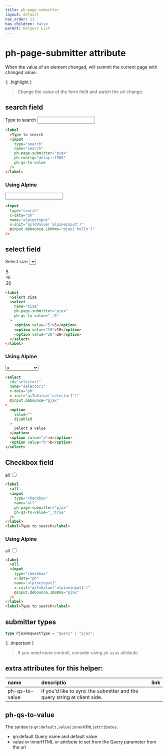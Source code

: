 ```yaml
---
title: ph-page-submitter
layout: default
nav_order: 11
has_children: false
parent: Helpers List
---
```


# ph-page-submitter attribute

When the value of an element changed, will summit the current page with changed value.

{: .highlight }

> Change the value of the form field and watch the url change.

## search field

<div class="code-example" markdown="1">
<code class="language-plaintext highlighter-rouge" ph-show-current-url></code>

<label>Type to search
<input type="search" name="search" ph-page-submitter="pjax" ph-config="delay::1500" ph-qs-to-value/>
</label>

</div>

```html
<label
  >Type to search
  <input
    type="search"
    name="search"
    ph-page-submitter="pjax"
    ph-config="delay::1500"
    ph-qs-to-value
  />
</label>
```

### Using Alpine

<div class="code-example" markdown="1">
<label>
<input
  type="search"
  x-data="ph"
  name="alpineinput"
  x-init="qsToValue('alpineinput')" 
  x-on:input.debounce.1000ms="pjax('hello')"/>
</label>
</div>

```html
<input
  type="search"
  x-data="ph"
  name="alpineinput"
  x-init="qsToValue('alpineinput')"
  @input.debounce.1000ms="pjax('hello')"
/>
```

## select field

<div class="code-example" markdown="1">
<code class="language-plaintext highlighter-rouge" ph-show-current-url></code>

<label>Select size
<select name="size" 
 ph-page-submitter="pjax" 
 ph-qs-to-value="_:5">

<option value="5">5</option>
<option value="10">10</option>
<option value="20">20</option>
</select>
</label>
</div>

```html
<label
  >Select size
  <select
    name="size"
    ph-page-submitter="pjax"
    ph-qs-to-value="_:5"
  >
    <option value="5">5</option>
    <option value="10">10</option>
    <option value="20">20</option>
  </select>
</label>
```

### Using Alpine

<div class="code-example" markdown="1">
<form>
    <select
      id="selector1"
      name="selector1"
      x-data="ph"
      x-init="qsToValue('selector1')"
      x-on:input.debounce="pjax"
    >
      <option value="" disabled>Select a value</option>
        <option value="a">a</option>
        <option value="b">b</option>
    </select>
</form>
</div>

```html
<select
  id="selector1"
  name="selector1"
  x-data="ph"
  x-init="qsToValue('selector1')"
  @input.debounce="pjax"
>
  <option
    value=""
    disabled
  >
    Select a value
  </option>
  <option value="a">a</option>
  <option value="b">b</option>
</select>
```

## Checkbox field

<div class="code-example" markdown="1">
<code class="language-plaintext highlighter-rouge" ph-show-current-url></code>

<label>all
<input type="checkbox" name="all"
 ph-page-submitter="pjax"
 ph-qs-to-value="_:true"/>
</label>

</div>

```html
<label
  >all
  <input
    type="checkbox"
    name="all"
    ph-page-submitter="pjax"
    ph-qs-to-value="_:true"
  />
</label>
<label>Type to search</label>
```

### Using Alpine

<div class="code-example" markdown="1">
<code class="language-plaintext highlighter-rouge" ph-show-current-url></code>

<label>all
<input
type="checkbox"
x-data="ph"
name="alpineinput1"
x-init="qsToValue('alpineinput1')"
x-on:input.debounce.1000ms="pjax"
/>
</label>

</div>

```html
<label
  >all
  <input
    type="checkbox"
    x-data="ph"
    name="alpineinput1"
    x-init="qsToValue('alpineinput1')"
    @input.debounce.1000ms="pjax"
  />
</label>
<label>Type to search</label>
```

## submitter types

```typescript
type PjaxRequestType = "query" | "pjax";
```

{: .important }

> If you need more controll, consider using `ph-ajax` attribute.

## extra attributes for this helper:

| name           | descriptio                                                               | link |
| :------------- | :----------------------------------------------------------------------- | ---- |
| ph-qs-to-value | if you'd like to sync the submitter and the query string at client side. |      |

## ph-qs-to-value

The syntax is `qn:default,value|innerHTML|attributes`.

- qn:default Query name and default value
- value or innerHTML or attribute to set from the Query parameter from the url
